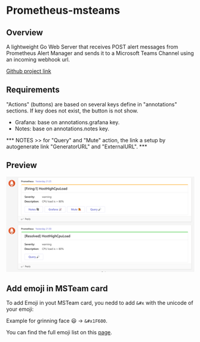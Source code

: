 # Prometheus-msteams

## Overview

A lightweight Go Web Server that receives POST alert messages from Prometheus Alert Manager and sends it to a Microsoft Teams Channel using an incoming webhook url.

[Github project link](https://github.com/prometheus-msteams/prometheus-msteams)

## Requirements

"Actions" (buttons) are based on several keys define in "annotations" sections. If key does not exist, the button is not show.

* Grafana: base on annotations.grafana key.
* Notes: base on annotations.notes key.

*** NOTES >> for "Query" and "Mute" action, the link a setup by autogenerate link "GeneratorURL" and "ExternalURL". ***

## Preview

![MSTeam card preview](MSTeams-card.png)

## Add emoji in MSTeam card

To add Emoji in yout MSTeam card, you nedd to add `&#x` with the unicode of your emoji:

Example for grinning face :smiley: -> `&#x1F600`.

You can find the full emoji list on this [page](https://unicode.org/emoji/charts/full-emoji-list.html).
